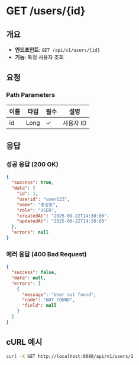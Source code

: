 # GET /users/{id}

## 개요
- **엔드포인트**: `GET /api/v1/users/{id}`
- **기능**: 특정 사용자 조회

## 요청
### Path Parameters
| 이름 | 타입 | 필수 | 설명 |
|------|------|------|------|
| id | Long | ✓ | 사용자 ID |

## 응답
### 성공 응답 (200 OK)
```json
{
  "success": true,
  "data": {
    "id": 1,
    "userid": "user123",
    "name": "홍길동",
    "role": "USER",
    "createdAt": "2025-09-22T14:30:00",
    "updatedAt": "2025-09-22T14:30:00"
  },
  "errors": null
}
```

### 에러 응답 (400 Bad Request)
```json
{
  "success": false,
  "data": null,
  "errors": [
    {
      "message": "User not found",
      "code": "NOT_FOUND",
      "field": null
    }
  ]
}
```

## cURL 예시
```bash
curl -X GET http://localhost:8080/api/v1/users/1
```